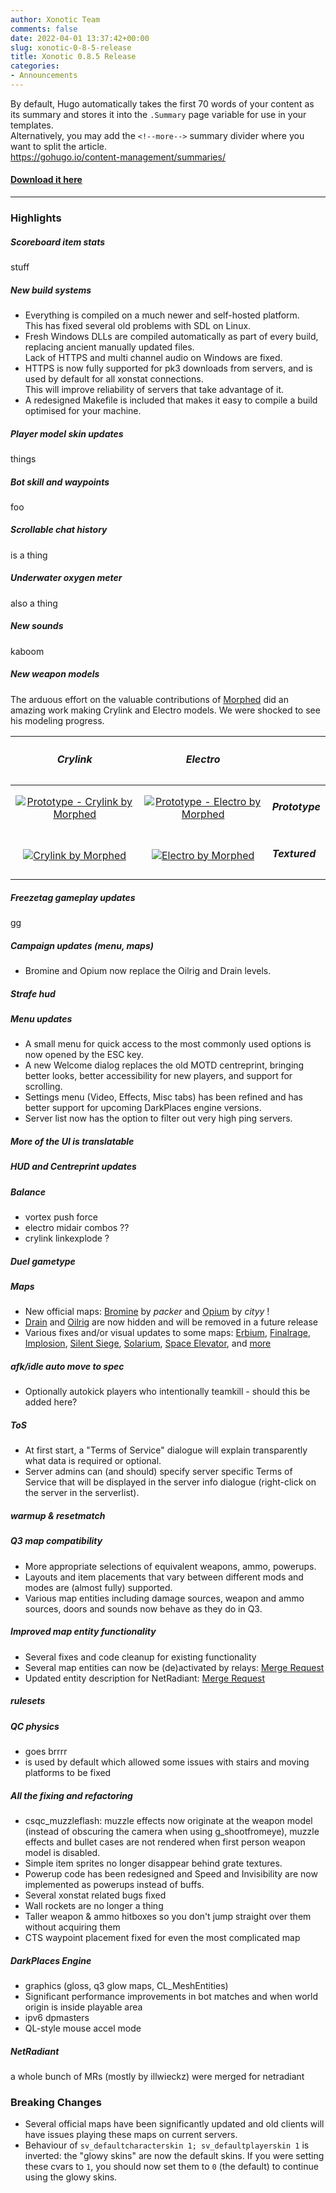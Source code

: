 ```yaml
---
author: Xonotic Team
comments: false
date: 2022-04-01 13:37:42+00:00
slug: xonotic-0-8-5-release
title: Xonotic 0.8.5 Release
categories:
- Announcements
---
```

By default, Hugo automatically takes the first 70 words of your content as its summary and stores it into the `.Summary` page variable for use in your templates.  
Alternatively, you may add the <code>&#60;&#33;&#45;&#45;more&#45;&#45;&#62;</code> summary divider where you want to split the article.  
https://gohugo.io/content-management/summaries/

#### [Download it here](/download)
<!--more-->

---

### Highlights

##### Scoreboard item stats
stuff

##### New build systems
- Everything is compiled on a much newer and self-hosted platform.  
  This has fixed several old problems with SDL on Linux.
- Fresh Windows DLLs are compiled automatically as part of every build, replacing ancient manually updated files.  
  Lack of HTTPS and multi channel audio on Windows are fixed.
- HTTPS is now fully supported for pk3 downloads from servers, and is used by default for all xonstat connections.  
  This will improve reliability of servers that take advantage of it.
- A redesigned Makefile is included that makes it easy to compile a build optimised for your machine.

##### Player model skin updates
things

##### Bot skill and waypoints
foo

##### Scrollable chat history
is a thing

##### Underwater oxygen meter
also a thing

##### New sounds
kaboom

##### New weapon models
The arduous effort on the valuable contributions of [Morphed](https://forums.xonotic.org/member.php?action=profile&amp;uid=8) did an amazing work making Crylink and Electro models. We were shocked to see his modeling progress.

| <h5>Crylink</h5> | <h5>Electro</h5> | |
| :-: | :-: | :- |
| <a href="/m/uploads/2022/01/crylinkprototype.jpg"><img src="/m/uploads/2022/01/crylinkprototype_t.jpg" title="Prototype - Crylink by Morphed" class="th"></a> | <a href="/m/uploads/2022/01/electroprototype.jpeg"><img src="/m/uploads/2022/01/electroprototype_t.jpeg" title="Prototype - Electro by Morphed" class="th"></a> | <h5>Prototype</h5> |
| <a href="/m/uploads/2022/01/crylinkfinalresult.jpg"><img src="/m/uploads/2022/01/crylinkfinalresult_t.jpg" title="Crylink by Morphed" class="th"></a> | <a href="/m/uploads/2022/01/electrofinalresult.jpg"><img src="/m/uploads/2022/01/electrofinalresult_t.jpg" title="Electro by Morphed" class="th"></a> | <h5>Textured</h5> |

##### Freezetag gameplay updates
gg

##### Campaign updates (menu, maps)
- Bromine and Opium now replace the Oilrig and Drain levels.

##### Strafe hud

##### Menu updates
- A small menu for quick access to the most commonly used options is now opened by the ESC key.
- A new Welcome dialog replaces the old MOTD centreprint, bringing better looks, better accessibility for new players, and support for scrolling.
- Settings menu (Video, Effects, Misc tabs) has been refined and has better support for upcoming DarkPlaces engine versions.
- Server list now has the option to filter out very high ping servers.

##### More of the UI is translatable

##### HUD and Centreprint updates

##### Balance
- vortex push force
- electro midair combos ??
- crylink linkexplode ?

##### Duel gametype

##### Maps
- New official maps: [Bromine](https://gitlab.com/xonotic/xonotic-maps.pk3dir/-/merge_requests/129) by *packer* and [Opium](https://gitlab.com/xonotic/xonotic-maps.pk3dir/-/merge_requests/135) by *cityy* !
- [Drain](https://xonotic.org/teamvotes/371/) and [Oilrig](https://xonotic.org/teamvotes/384/) are now hidden and will be removed in a future release
- Various fixes and/or visual updates to some maps: [Erbium](https://gitlab.com/xonotic/xonotic-maps.pk3dir/-/merge_requests/101), [Finalrage](https://gitlab.com/xonotic/xonotic-maps.pk3dir/-/merge_requests/155), [Implosion](https://gitlab.com/xonotic/xonotic-maps.pk3dir/-/merge_requests/156), [Silent Siege](https://gitlab.com/xonotic/xonotic-maps.pk3dir/-/merge_requests/134), [Solarium](https://gitlab.com/xonotic/xonotic-maps.pk3dir/-/merge_requests/132), [Space Elevator](https://gitlab.com/xonotic/xonotic-maps.pk3dir/-/merge_requests/137), and [more](https://gitlab.com/xonotic/xonotic-maps.pk3dir/-/merge_requests?milestone_title=Xonotic+0.8.5+-+Mapping&scope=all&state=merged)

##### afk/idle auto move to spec
- Optionally autokick players who intentionally teamkill - should this be added here?

##### ToS
- At first start, a "Terms of Service" dialogue will explain transparently what data is required or optional.
- Server admins can (and should) specify server specific Terms of Service that will be displayed in the server info dialogue (right-click on the server in the serverlist).

##### warmup & resetmatch

##### Q3 map compatibility
- More appropriate selections of equivalent weapons, ammo, powerups.
- Layouts and item placements that vary between different mods and modes are (almost fully) supported.
- Various map entities including damage sources, weapon and ammo sources, doors and sounds now behave as they do in Q3.

##### Improved map entity functionality
- Several fixes and code cleanup for existing functionality
- Several map entities can now be (de)activated by relays: [Merge Request](https://gitlab.com/xonotic/xonotic-data.pk3dir/-/merge_requests/542)
- Updated entity description for NetRadiant: [Merge Request](https://gitlab.com/xonotic/xonotic-maps.pk3dir/-/merge_requests/116)

##### rulesets

##### QC physics
- goes brrrr
- is used by default which allowed some issues with stairs and moving platforms to be fixed

##### All the fixing and refactoring
- csqc_muzzleflash: muzzle effects now originate at the weapon model (instead of obscuring the camera when using g_shootfromeye), muzzle effects and bullet cases are not rendered when first person weapon model is disabled.
- Simple item sprites no longer disappear behind grate textures.
- Powerup code has been redesigned and Speed and Invisibility are now implemented as powerups instead of buffs.
- Several xonstat related bugs fixed
- Wall rockets are no longer a thing
- Taller weapon & ammo hitboxes so you don't jump straight over them without acquiring them
- CTS waypoint placement fixed for even the most complicated map

##### DarkPlaces Engine
- graphics (gloss, q3 glow maps, CL_MeshEntities)
- Significant performance improvements in bot matches and when world origin is inside playable area
- ipv6 dpmasters
- QL-style mouse accel mode

##### NetRadiant
a whole bunch of MRs (mostly by illwieckz) were merged for netradiant

### Breaking Changes
- Several official maps have been significantly updated and old clients will have issues playing these maps on current servers.
- Behaviour of `sv_defaultcharacterskin 1; sv_defaultplayerskin 1` is inverted: the "glowy skins" are now the default skins.  If you were setting these cvars to `1`, you should now set them to `0` (the default) to continue using the glowy skins.

